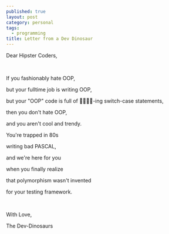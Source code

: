 ```yaml
---
published: true
layout: post
category: personal
tags:
  - programming
title: Letter from a Dev Dinosaur
---
```

Dear Hipster Coders,

<br/>

If you fashionably hate OOP, 

but your fulltime job is writing OOP, 

but your "OOP" code is full of 🤬🤬🤬🤬-ing switch-case statements,

then you don't hate OOP,

and you aren't cool and trendy.

You're trapped in 80s

writing bad PASCAL,

and we're here for you

when you finally realize

that polymorphism wasn't invented

for your testing framework.

<br/>

With Love,

The Dev-Dinosaurs
